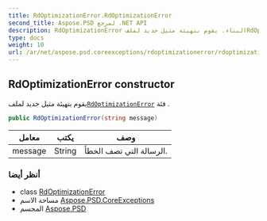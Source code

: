 ```yaml
---
title: RdOptimizationError.RdOptimizationError
second_title: Aspose.PSD لمرجع .NET API
description: RdOptimizationError البناء. يقوم بتهيئة مثيل جديد لملفRdOptimizationError فئة .
type: docs
weight: 10
url: /ar/net/aspose.psd.coreexceptions/rdoptimizationerror/rdoptimizationerror/
---
```

## RdOptimizationError constructor

يقوم بتهيئة مثيل جديد لملف[`RdOptimizationError`](../) فئة .

```csharp
public RdOptimizationError(string message)
```

| معامل | يكتب | وصف |
| --- | --- | --- |
| message | String | الرسالة التي تصف الخطأ. |

### أنظر أيضا

* class [RdOptimizationError](../)
* مساحة الاسم [Aspose.PSD.CoreExceptions](../../rdoptimizationerror/)
* المجسم [Aspose.PSD](../../../)


